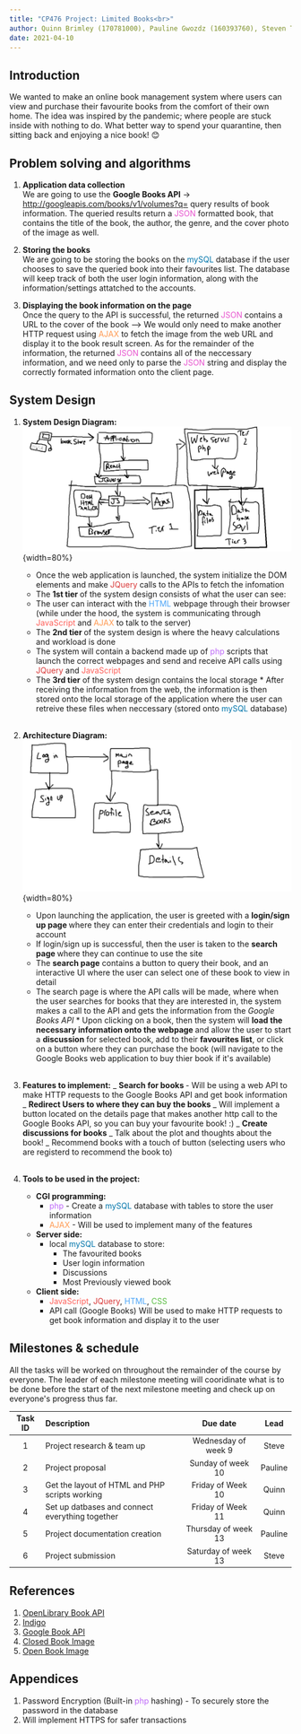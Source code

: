 ```yaml
---
title: "CP476 Project: Limited Books<br>"
author: Quinn Brimley (170781000), Pauline Gwozdz (160393760), Steven Tran(170574740)
date: 2021-04-10
---
```


## Introduction

We wanted to make an online book management system where users can view and purchase their favourite books from the comfort of their own home. The idea was inspired by the pandemic; where people are stuck inside with nothing to do. What better way to spend your quarantine, then sitting back and enjoying a nice book! 😊

## Problem solving and algorithms

1. <strong>Application data collection</strong><br>
   We are going to use the <strong>Google Books API</strong> → <span style="color: #5991ff">http://googleapis.com/books/v1/volumes?q= </span> query results of book information. The queried results return a <span style="color: #e854cf">JSON</span> formatted book, that contains the title of the book, the author, the genre, and the cover photo of the image as well.

2. <strong>Storing the books</strong><br>
   We are going to be storing the books on the <span style="color: #0075ab">mySQL</span> database if the user chooses to save the queried book into their favourites list. The database will keep track of both the user login information, along with the information/settings attatched to the accounts.

3. <strong>Displaying the book information on the page</strong><br>
   Once the query to the API is successful, the returned <span style="color: #e854cf">JSON</span> contains a URL to the cover of the book --> We would only need to make another HTTP request using <span style="color: #ff9a52">AJAX</span> to fetch the image from the web URL and display it to the book result screen. As for the remainder of the information, the returned <span style="color: #e854cf">JSON</span> contains all of the neccessary information, and we need only to parse the <span style="color: #e854cf">JSON</span> string and display the correctly formated information onto the client page.

## System Design

1. <strong>System Design Diagram: </strong><br>![System Design Diagram](sourceCode/images/webtier.png){width=80%}

   - Once the web application is launched, the system initialize the DOM elements and make <span style="color: #d93838">JQuery</span> calls to the APIs to fetch the infomation
   - The <strong> 1st tier </strong>of the system design consists of what the user can see:
   - The user can interact with the <span style="color: #4da5f7">HTML</span> webpage through their browser (while under the hood, the system is communicating through <span style="color: #ff5f59">JavaScript</span> and <span style="color: #ff9a52">AJAX</span> to talk to the server)
   - The <strong>2nd tier </strong>of the system design is where the heavy calculations and workload is done
   - The system will contain a backend made up of <span style="color: #be69fa">php</span> scripts that launch the correct webpages and send and receive API calls using <span style="color: #d93838">JQuery</span> and <span style="color: #ff5f59">JavaScript</span>
   - The <strong>3rd tier</strong> of the system design contains the local storage \* After receiving the information from the web, the information is then stored onto the local storage of the application where the user can retreive these files when neccessary (stored onto <span style="color: #0075ab">mySQL</span> database)
     <br><br>

2. <strong>Architecture Diagram: </strong><br>![Architecture Diagram](sourceCode/images/components.png){width=80%}

   - Upon launching the application, the user is greeted with a <strong> login/sign up page </strong> where they can enter their credentials and login to their account
   - If login/sign up is successful, then the user is taken to the <strong>search page </strong> where they can continue to use the site
   - The <strong>search page</strong> contains a button to query their book, and an interactive UI where the user can select one of these book to view in detail
   - The search page is where the API calls will be made, where when the user searches for books that they are interested in, the system makes a call to the API and gets the information from the <em>Google Books API </em> \* Upon clicking on a book, then the system will <strong>load the necessary information onto the webpage </strong> and allow the user to start a <strong>discussion</strong> for selected book, add to their <strong>favourites list</strong>, or click on a button where they can </strong>purchase</strong> the book (will navigate to the Google Books web application to buy thier book if it's available)
     <br><br>

3. <strong>Features to implement:</strong>
   _ <strong>Search for books </strong>- Will be using a web API to make HTTP requests to the Google Books API and get book information
   _ <strong>Redirect Users to where they can buy the books</strong>
   _ Will implement a button located on the details page that makes another http call to the Google Books API, so you can buy your favourite book! :)
   _ <strong>Create discussions for books</strong>
   _ Talk about the plot and thoughts about the book!
   _ Recommend books with a touch of button (selecting users who are registerd to recommend the book to)
   <br><br>
4. <strong>Tools to be used in the project: </strong>
   - <strong>CGI programming:</strong>
     - <span style="color: #be69fa">php</span> - Create a <span style="color: #0075ab">mySQL</span> database with tables to store the user information
     - <span style="color: #ff9a52">AJAX</span> - Will be used to implement many of the features
   - <strong>Server side: </strong>
     - local <span style="color: #0075ab">mySQL</span> database to store:
       - The favourited books
       - User login information
       - Discussions
       - Most Previously viewed book
   - <strong>Client side:</strong>
     - <span style="color: #ff5f59">JavaScript</span>, <span style="color: #d93838">JQuery</span>, <span style="color: #4da5f7">HTML</span>, <span style="color: #57bd40">CSS</span>
     - API call (Google Books) Will be used to make HTTP requests to get book information and display it to the user

## Milestones & schedule

All the tasks will be worked on throughout the remainder of the course by everyone. The leader of each milestone meeting will cooridinate what is to be done before the start of the next milestone meeting and check up on everyone's progress thus far.

| Task ID | Description                                     |      Due date       |  Lead   |
| :-----: | :---------------------------------------------- | :-----------------: | :-----: |
|    1    | Project research & team up                      | Wednesday of week 9 |  Steve  |
|    2    | Project proposal                                |  Sunday of week 10  | Pauline |
|    3    | Get the layout of HTML and PHP scripts working  |  Friday of Week 10  |  Quinn  |
|    4    | Set up datbases and connect everything together |  Friday of Week 11  |  Quinn  |
|    5    | Project documentation creation                  | Thursday of week 13 | Pauline |
|    6    | Project submission                              | Saturday of week 13 |  Steve  |

## References

1. [OpenLibrary Book API](https://openlibrary.org/dev/docs/api/books)
2. [Indigo](https://www.chapters.indigo.ca/en-ca/)
3. [Google Book API](https://developers.google.com/books/docs/v1/using)
4. [Closed Book Image](https://www.clipartmax.com/middle/m2i8b1A0m2m2N4A0_image-of-closed-book-clipart-white-book-icon-png/)
5. [Open Book Image](https://www.pikpng.com/pngvi/iRobRbw_call-number-draw-a-simple-book-clipart/)

## Appendices

1. Password Encryption (Built-in <span style="color: #be69fa">php</span> hashing) - To securely store the password in the database
2. Will implement HTTPS for safer transactions

